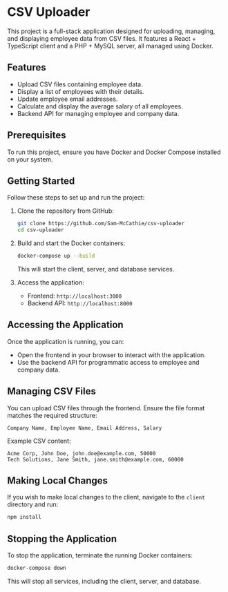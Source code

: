 # CSV Uploader

This project is a full-stack application designed for uploading, managing, and displaying employee data from CSV files. It features a React + TypeScript client and a PHP + MySQL server, all managed using Docker.

## Features

- Upload CSV files containing employee data.
- Display a list of employees with their details.
- Update employee email addresses.
- Calculate and display the average salary of all employees.
- Backend API for managing employee and company data.

## Prerequisites

To run this project, ensure you have Docker and Docker Compose installed on your system.

## Getting Started

Follow these steps to set up and run the project:

1. Clone the repository from GitHub:

   ```bash
   git clone https://github.com/Sam-McCathie/csv-uploader
   cd csv-uploader
   ```

2. Build and start the Docker containers:

   ```bash
   docker-compose up --build
   ```

   This will start the client, server, and database services.

3. Access the application:

   - Frontend: `http://localhost:3000`
   - Backend API: `http://localhost:8000`

## Accessing the Application

Once the application is running, you can:

- Open the frontend in your browser to interact with the application.
- Use the backend API for programmatic access to employee and company data.

## Managing CSV Files

You can upload CSV files through the frontend. Ensure the file format matches the required structure:

```
Company Name, Employee Name, Email Address, Salary
```

Example CSV content:

```
Acme Corp, John Doe, john.doe@example.com, 50000
Tech Solutions, Jane Smith, jane.smith@example.com, 60000
```

## Making Local Changes

If you wish to make local changes to the client, navigate to the `client` directory and run:

```bash
npm install
```

## Stopping the Application

To stop the application, terminate the running Docker containers:

```bash
docker-compose down
```

This will stop all services, including the client, server, and database.

